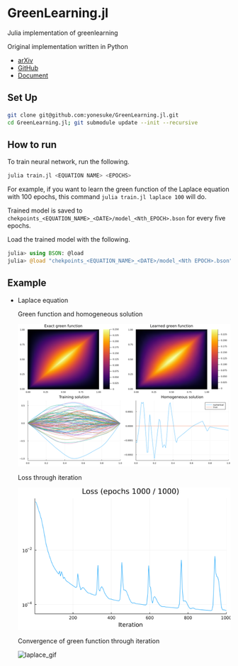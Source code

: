 # GreenLearning.jl
Julia implementation of greenlearning

Original implementation written in Python
- [arXiv](https://arxiv.org/abs/2105.00266)
- [GitHub](https://github.com/NBoulle/greenlearning)
- [Document](https://greenlearning.readthedocs.io/en/latest/)

## Set Up
```bash
git clone git@github.com:yonesuke/GreenLearning.jl.git
cd GreenLearning.jl; git submodule update --init --recursive
```

## How to run
To train neural network, run the following.
```bash
julia train.jl <EQUATION NAME> <EPOCHS>
```
For example, if you want to learn the green function of the Laplace equation with 100 epochs,
this command `julia train.jl laplace 100` will do.

Trained model is saved to `chekpoints_<EQUATION_NAME>_<DATE>/model_<Nth_EPOCH>.bson` for every five epochs.

Load the trained model with the following.
```julia
julia> using BSON: @load
julia> @load "chekpoints_<EQUATION_NAME>_<DATE>/model_<Nth EPOCH>.bson" G_network U_hom_network opt
```

## Example
- Laplace equation

    Green function and homogeneous solution
    
    ![laplace_green](examples/laplace/laplace_green_homogeneous.png)
    
    Loss through iteration
    
    ![laplace_loss](examples/laplace/laplace_loss.png)
    
    Convergence of green function through iteration
    
    ![laplace_gif](https://user-images.githubusercontent.com/12659790/130940616-699629d8-d132-4b75-87d2-d2d504ac504e.gif)

